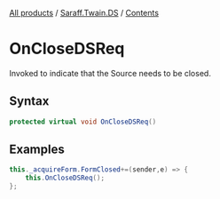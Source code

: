 [All products](../../) / [Saraff.Twain.DS](../) / [Contents](./index.md)
# OnCloseDSReq
Invoked to indicate that the Source needs to be closed.
## Syntax
```c#
protected virtual void OnCloseDSReq()
```
## Examples
```c#
this._acquireForm.FormClosed+=(sender,e) => {
    this.OnCloseDSReq();
};
```

